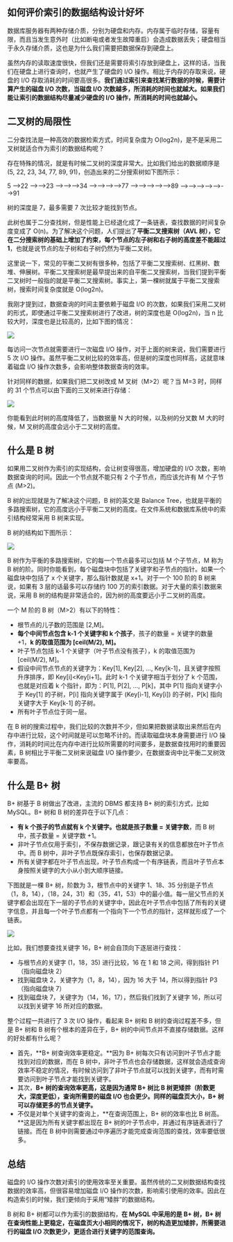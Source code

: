 ## 如何评价索引的数据结构设计好坏

数据库服务器有两种存储介质，分别为硬盘和内存。内存属于临时存储，容量有限，而且当发生意外时（比如断电或者发生故障重启）会造成数据丢失；硬盘相当于永久存储介质，这也是为什么我们需要把数据保存到硬盘上。

虽然内存的读取速度很快，但我们还是需要将索引存放到硬盘上，这样的话，当我们在硬盘上进行查询时，也就产生了硬盘的 I/O 操作。相比于内存的存取来说，硬盘的 I/O 存取消耗的时间要高很多。**我们通过索引来查找某行数据的时候，需要计算产生的磁盘 I/O 次数，当磁盘 I/O 次数越多，所消耗的时间也就越大。如果我们能让索引的数据结构尽量减少硬盘的 I/O 操作，所消耗的时间也就越小。**

## 二叉树的局限性

二分查找法是一种高效的数据检索方式，时间复杂度为 O(log2n)，是不是采用二叉树就适合作为索引的数据结构呢？

存在特殊的情况，就是有时候二叉树的深度非常大。比如我们给出的数据顺序是 (5, 22, 23, 34, 77, 89, 91)，创造出来的二分搜索树如下图所示：

5
-->22
-->-->23
-->-->-->34
-->-->-->-->77
-->-->-->-->-->89
-->-->-->-->-->-->91

树的深度是 7，最多需要 7 次比较才能找到节点。

此树也属于二分查找树，但是性能上已经退化成了一条链表，查找数据的时间复杂度变成了 O(n)。为了解决这个问题，人们提出了**平衡二叉搜索树（AVL 树），它在二分搜索树的基础上增加了约束，每个节点的左子树和右子树的高度差不能超过 1**，也就是说节点的左子树和右子树仍然为平衡二叉树。

这里说一下，常见的平衡二叉树有很多种，包括了平衡二叉搜索树、红黑树、数堆、伸展树。平衡二叉搜索树是最早提出来的自平衡二叉搜索树，当我们提到平衡二叉树时一般指的就是平衡二叉搜索树。事实上，第一棵树就属于平衡二叉搜索树，搜索时间复杂度就是 O(log2n)。

我刚才提到过，数据查询的时间主要依赖于磁盘 I/O 的次数，如果我们采用二叉树的形式，即使通过平衡二叉搜索树进行了改进，树的深度也是 O(log2n)，当 n 比较大时，深度也是比较高的，比如下图的情况：

![](D:\Work\TyporaNotes\note\Sql\Mysql\SQL必知必会\pict\24-1.png)

每访问一次节点就需要进行一次磁盘 I/O 操作，对于上面的树来说，我们需要进行 5 次 I/O 操作。虽然平衡二叉树比较的效率高，但是树的深度也同样高，这就意味着磁盘 I/O 操作次数多，会影响整体数据查询的效率。

针对同样的数据，如果我们把二叉树改成 M 叉树（M>2）呢？当 M=3 时，同样的 31 个节点可以由下面的三叉树来进行存储：

![](D:\Work\TyporaNotes\note\Sql\Mysql\SQL必知必会\pict\24-2.png)

你能看到此时树的高度降低了，当数据量 N 大的时候，以及树的分叉数 M 大的时候，M 叉树的高度会远小于二叉树的高度。

## 什么是 B 树

如果用二叉树作为索引的实现结构，会让树变得很高，增加硬盘的 I/O 次数，影响数据查询的时间。因此一个节点就不能只有 2 个子节点，而应该允许有 M 个子节点 (M>2)。

B 树的出现就是为了解决这个问题，B 树的英文是 Balance Tree，也就是平衡的多路搜索树，它的高度远小于平衡二叉树的高度。在文件系统和数据库系统中的索引结构经常采用 B 树来实现。

B 树的结构如下图所示：

![](D:\Work\TyporaNotes\note\Sql\Mysql\SQL必知必会\pict\24-3.png)

B 树作为平衡的多路搜索树，它的每一个节点最多可以包括 M 个子节点，M 称为 B 树的阶。同时你能看到，每个磁盘块中包括了关键字和子节点的指针。如果一个磁盘块中包括了 x 个关键字，那么指针数就是 x+1。对于一个 100 阶的 B 树来说，如果有 3 层的话最多可以存储约 100 万的索引数据。对于大量的索引数据来说，采用 B 树的结构是非常适合的，因为树的高度要远小于二叉树的高度。

一个 M 阶的 B 树（M>2）有以下的特性：

* 根节点的儿子数的范围是 [2,M]。
* **每个中间节点包含 k-1 个关键字和 k 个孩子**，孩子的数量 = 关键字的数量 +1，**k 的取值范围为 [ceil(M/2), M]。**
* 叶子节点包括 k-1 个关键字（叶子节点没有孩子），k 的取值范围为 [ceil(M/2), M]。
* 假设中间节点节点的关键字为：Key[1], Key[2], …, Key[k-1]，且关键字按照升序排序，即 Key[i]<Key[i+1]。此时 k-1 个关键字相当于划分了 k 个范围，也就是对应着 k 个指针，即为：P[1], P[2], …, P[k]，其中 P[1] 指向关键字小于 Key[1] 的子树，P[i] 指向关键字属于 (Key[i-1], Key[i]) 的子树，P[k] 指向关键字大于 Key[k-1] 的子树。
* 所有叶子节点位于同一层。

在 B 树的搜索过程中，我们比较的次数并不少，但如果把数据读取出来然后在内存中进行比较，这个时间就是可以忽略不计的。而读取磁盘块本身需要进行 I/O 操作，消耗的时间比在内存中进行比较所需要的时间要多，是数据查找用时的重要因素，B 树相比于平衡二叉树来说磁盘 I/O 操作要少，在数据查询中比平衡二叉树效率要高。

## 什么是 B+ 树

B+ 树基于 B 树做出了改进，主流的 DBMS 都支持 B+ 树的索引方式，比如 MySQL。B+ 树和 B 树的差异在于以下几点：

* **有 k 个孩子的节点就有 k 个关键字。也就是孩子数量 = 关键字数**，而 B 树中，孩子数量 = 关键字数 +1。
* 非叶子节点仅用于索引，不保存数据记录，跟记录有关的信息都放在叶子节点中。而 B 树中，非叶子节点既保存索引，也保存数据记录。
* 所有关键字都在叶子节点出现，叶子节点构成一个有序链表，而且叶子节点本身按照关键字的大小从小到大顺序链接。

下图就是一棵 B+ 树，阶数为 3，根节点中的关键字 1、18、35 分别是子节点（1，8，14），（18，24，31）和（35，41，53）中的最小值。每一层父节点的关键字都会出现在下一层的子节点的关键字中，因此在叶子节点中包括了所有的关键字信息，并且每一个叶子节点都有一个指向下一个节点的指针，这样就形成了一个链表。

![](D:\Work\TyporaNotes\note\Sql\Mysql\SQL必知必会\pict\24-4.png)

比如，我们想要查找关键字 16，B+ 树会自顶向下逐层进行查找：

* 与根节点的关键字 (1，18，35) 进行比较，16 在 1 和 18 之间，得到指针 P1（指向磁盘块 2）
* 找到磁盘块 2，关键字为（1，8，14），因为 16 大于 14，所以得到指针 P3（指向磁盘块 7）
* 找到磁盘块 7，关键字为（14，16，17），然后我们找到了关键字 16，所以可以找到关键字 16 所对应的数据。

整个过程一共进行了 3 次 I/O 操作，看起来 B+ 树和 B 树的查询过程差不多，但是 B+ 树和 B 树有个根本的差异在于，B+ 树的中间节点并不直接存储数据。这样的好处都有什么呢？

* 首先，**B+ 树查询效率更稳定。**因为 B+ 树每次只有访问到叶子节点才能找到对应的数据，而在 B 树中，非叶子节点也会存储数据，这样就会造成查询效率不稳定的情况，有时候访问到了非叶子节点就可以找到关键字，而有时需要访问到叶子节点才能找到关键字。
* 其次，**B+ 树的查询效率更高，这是因为通常 B+ 树比 B 树更矮胖（阶数更大，深度更低），查询所需要的磁盘 I/O 也会更少。同样的磁盘页大小，B+ 树可以存储更多的节点关键字。**
* 不仅是对单个关键字的查询上，**在查询范围上，B+ 树的效率也比 B 树高。**这是因为所有关键字都出现在 B+ 树的叶子节点中，并通过有序链表进行了链接。而在 B 树中则需要通过中序遍历才能完成查询范围的查找，效率要低很多。

## 总结

磁盘的 I/O 操作次数对索引的使用效率至关重要。虽然传统的二叉树数据结构查找数据的效率高，但很容易增加磁盘 I/O 操作的次数，影响索引使用的效率。因此在构造索引的时候，我们更倾向于采用“矮胖”的数据结构。

B 树和 B+ 树都可以作为索引的数据结构，**在 MySQL 中采用的是 B+ 树，B+ 树在查询性能上更稳定，在磁盘页大小相同的情况下，树的构造更加矮胖，所需要进行的磁盘 I/O 次数更少，更适合进行关键字的范围查询。**

